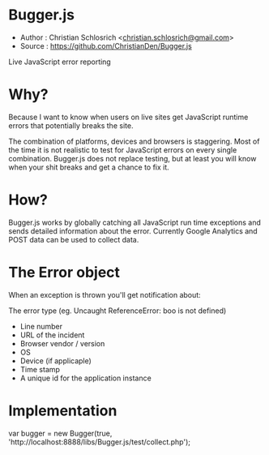 # Bugger.js

* Author    : Christian Schlosrich <<christian.schlosrich@gmail.com>>
* Source    : https://github.com/ChristianDen/Bugger.js

Live JavaScript error reporting

# Why?
Because I want to know when users on live sites get JavaScript runtime errors that potentially breaks the site.

The combination of platforms, devices and browsers is staggering. Most of the time it is not realistic to test for JavaScript errors on every single combination.
Bugger.js does not replace testing, but at least you will know when your shit breaks and get a chance to fix it.

# How?
Bugger.js works by globally catching all JavaScript run time exceptions and sends detailed information about the error.
Currently Google Analytics and POST data can be used to collect data.

# The Error object
When an exception is thrown you'll get notification about:

The error type (eg. Uncaught ReferenceError: boo is not defined)
* Line number
* URL of the incident
* Browser vendor / version
* OS
* Device (if applicaple)
* Time stamp
* A unique id for the application instance

# Implementation

var bugger = new Bugger(true, 'http://localhost:8888/libs/Bugger.js/test/collect.php');